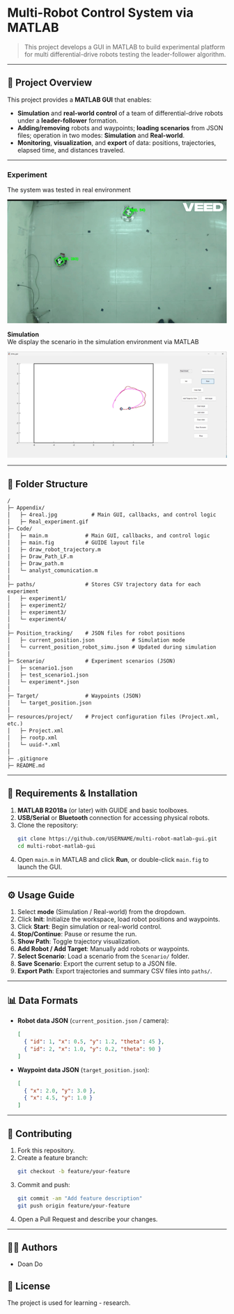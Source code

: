 # Multi-Robot Control System via MATLAB 

> This project develops a GUI in MATLAB to build experimental platform for multi differential-drive robots testing the leader-follower algorithm.


---

## 🚀 Project Overview
This project provides a **MATLAB GUI** that enables:
- **Simulation** and **real-world control** of a team of differential-drive robots under a **leader-follower** formation.
- **Adding/removing** robots and waypoints; **loading scenarios** from JSON files; operation in two modes: **Simulation** and **Real-world**.
- **Monitoring**, **visualization**, and **export** of data: positions, trajectories, elapsed time, and distances traveled.

---

### **Experiment**

The system was tested in real environment 

![Experiment Real-World](appendix/Real_experiment.gif)

**Simulation**  
We display the scenario in the simulation environment via MATLAB

![Simulation](appendix/4real.jpg)

---

## 📂 Folder Structure

```
/
├─ Appendix/  
│   ├─ 4real.jpg           # Main GUI, callbacks, and control logic  
│   ├─ Real_experiment.gif
├─ Code/  
│   ├─ main.m            # Main GUI, callbacks, and control logic  
│   ├─ main.fig          # GUIDE layout file  
│   ├─ draw_robot_trajectory.m  
│   ├─ Draw_Path_LF.m    
│   ├─ Draw_path.m       
│   └─ analyst_comunication.m  
│
├─ paths/                # Stores CSV trajectory data for each experiment  
│   ├─ experiment1/  
│   ├─ experiment2/  
│   ├─ experiment3/  
│   └─ experiment4/  
│
├─ Position_tracking/    # JSON files for robot positions  
│   ├─ current_position.json            # Simulation mode  
│   └─ current_position_robot_simu.json # Updated during simulation  
│
├─ Scenario/             # Experiment scenarios (JSON)  
│   ├─ scenario1.json  
│   ├─ test_scenario1.json  
│   └─ experiment*.json  
│
├─ Target/               # Waypoints (JSON)  
│   └─ target_position.json  
│
├─ resources/project/    # Project configuration files (Project.xml, etc.)  
│   ├─ Project.xml  
│   ├─ rootp.xml  
│   └─ uuid-*.xml  
│
├─ .gitignore  
├─ README.md  

```

---

## 🔧 Requirements & Installation

1. **MATLAB R2018a** (or later) with GUIDE and basic toolboxes.
2. **USB/Serial** or **Bluetooth** connection for accessing physical robots.
3. Clone the repository:
   ```bash
   git clone https://github.com/USERNAME/multi-robot-matlab-gui.git
   cd multi-robot-matlab-gui
   ```
4. Open `main.m` in MATLAB and click **Run**, or double-click `main.fig` to launch the GUI.

---

## ⚙️ Usage Guide

1. Select **mode** (Simulation / Real-world) from the dropdown.
2. Click **Init**: Initialize the workspace, load robot positions and waypoints.
3. Click **Start**: Begin simulation or real-world control.
4. **Stop/Continue**: Pause or resume the run.
5. **Show Path**: Toggle trajectory visualization.
6. **Add Robot / Add Target**: Manually add robots or waypoints.
7. **Select Scenario**: Load a scenario from the `Scenario/` folder.
8. **Save Scenario**: Export the current setup to a JSON file.
9. **Export Path**: Export trajectories and summary CSV files into `paths/`.

---

## 📊 Data Formats

- **Robot data JSON** (`current_position.json` / camera):
  ```json
  [
    { "id": 1, "x": 0.5, "y": 1.2, "theta": 45 },
    { "id": 2, "x": 1.0, "y": 0.2, "theta": 90 }
  ]
  ```
- **Waypoint data JSON** (`target_position.json`):
  ```json
  [
    { "x": 2.0, "y": 3.0 },
    { "x": 4.5, "y": 1.0 }
  ]
  ```

---

## 🤝 Contributing
1. Fork this repository.  
2. Create a feature branch:
   ```bash
   git checkout -b feature/your-feature
   ```
3. Commit and push:
   ```bash
   git commit -am "Add feature description"
   git push origin feature/your-feature
   ```
4. Open a Pull Request and describe your changes.

---

## 👨‍💻 Authors
- Doan Do

## 📝 License
The project is used for learning - research.
